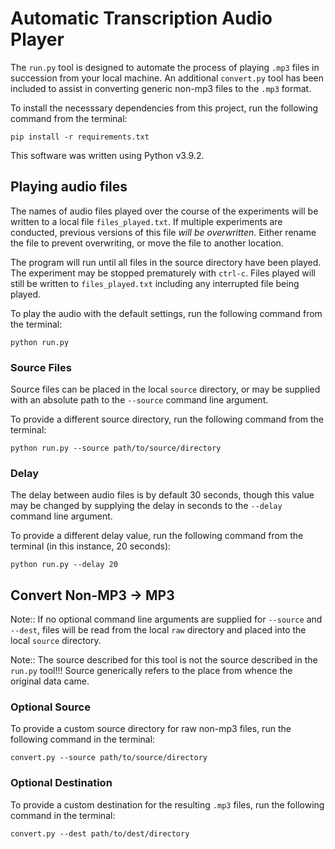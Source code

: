 # Automatic Transcription Audio Player

The `run.py` tool is designed to automate the process of playing `.mp3` files in succession from your local machine. An additional `convert.py` tool has been included to assist in converting generic non-mp3 files to the `.mp3` format.

To install the necesssary dependencies from this project, run the following command from the terminal:

```
pip install -r requirements.txt
```

This software was written using Python v3.9.2.

## Playing audio files

The names of audio files played over the course of the experiments will be written to a local file `files_played.txt`. If multiple experiments are conducted, previous versions of this file *will be overwritten*. Either rename the file to prevent overwriting, or move the file to another location.

The program will run until all files in the source directory have been played. The experiment may be stopped prematurely with `ctrl-c`. Files played will still be written to `files_played.txt` including any interrupted file being played.

To play the audio with the default settings, run the following command from the terminal:

```
python run.py
```

### Source Files

Source files can be placed in the local `source` directory, or may be supplied with an absolute path to the `--source` command line argument. 

To provide a different source directory, run the following command from the terminal:

```
python run.py --source path/to/source/directory
```

### Delay

The delay between audio files is by default 30 seconds, though this value may be changed by supplying the delay in seconds to the `--delay` command line argument.

To provide a different delay value, run the following command from the terminal (in this instance, 20 seconds):

```
python run.py --delay 20
```

## Convert Non-MP3 -> MP3

Note:: If no optional command line arguments are supplied for `--source` and `--dest`, files will be read from the local `raw` directory and placed into the local `source` directory.

Note:: The source described for this tool is not the source described in the `run.py` tool!!! Source generically refers to the place from whence the original data came.

### Optional Source

To provide a custom source directory for raw non-mp3 files, run the following command in the terminal:

```
convert.py --source path/to/source/directory
```

### Optional Destination

To provide a custom destination for the resulting `.mp3` files, run the following command in the terminal:

```
convert.py --dest path/to/dest/directory
```